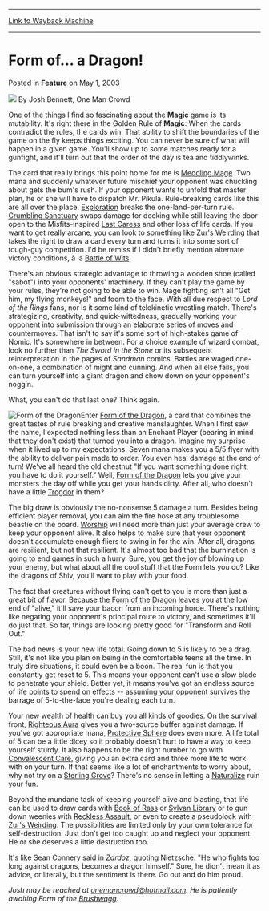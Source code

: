 
---
[Link to Wayback Machine](https://web.archive.org/web/20170512031132/http://magic.wizards.com/en/articles/archive/feature/form-%E2%80%A6-dragon-2003-05-01)

[_metadata_:wayback_url]:- "http://magic.wizards.com/en/articles/archive/feature/form-%E2%80%A6-dragon-2003-05-01"
[_metadata_:wayback_raw_url]:- "https://web.archive.org/web/20170512031132id_/http://magic.wizards.com/en/articles/archive/feature/form-%E2%80%A6-dragon-2003-05-01"
[_metadata_:wayback_capture_timestamp]:- "2017-05-12 03:11:32+00:00"
[_metadata_:description]:- "One of the things I find so fascinating about the Magic game is its mutability. It's right there in the Golden Rule of Magic: When the cards contradict the rules, the cards win. That ability to shift the boundaries of the game on the fly keeps things exciting. You can never be sure of what will happen in a given game. You'll show up to some matches ready for a gunfight, and it'll turn out that the order of the day is tea and tiddlywinks."
[_metadata_:generator]:- "Drupal 7 (http://drupal.org)"
---


Form of… a Dragon!
==================



 Posted in **Feature**
 on May 1, 2003 






![](https://media.magic.wizards.com/styles/auth_small/public/generic-avatar-150_274.png)
By Josh Bennett, One Man Crowd











One of the things I find so fascinating about the ****Magic**** game is its mutability. It's right there in the Golden Rule of ****Magic****: When the cards contradict the rules, the cards win. That ability to shift the boundaries of the game on the fly keeps things exciting. You can never be sure of what will happen in a given game. You'll show up to some matches ready for a gunfight, and it'll turn out that the order of the day is tea and tiddlywinks. 


The card that really brings this point home for me is [Meddling Mage](http://gatherer.wizards.com/Pages/Card/Details.aspx?name=Meddling+Mage). Two mana and suddenly whatever future mischief your opponent was chuckling about gets the bum's rush. If your opponent wants to unfold that master plan, he or she will have to dispatch Mr. Pikula. Rule-breaking cards like this are all over the place. [Exploration](http://gatherer.wizards.com/Pages/Card/Details.aspx?name=Exploration) breaks the one-land-per-turn rule. [Crumbling Sanctuary](http://gatherer.wizards.com/Pages/Card/Details.aspx?name=Crumbling+Sanctuary) swaps damage for decking while still leaving the door open to the Misfits-inspired [Last Caress](http://gatherer.wizards.com/Pages/Card/Details.aspx?name=Last+Caress) and other loss of life cards. If you want to get really arcane, you can look to something like [Zur's Weirding](http://gatherer.wizards.com/Pages/Card/Details.aspx?name=Zur%27s+Weirding) that takes the right to draw a card every turn and turns it into some sort of tough-guy competition. I'd be remiss if I didn't briefly mention alternate victory conditions, à la [Battle of Wits](http://gatherer.wizards.com/Pages/Card/Details.aspx?name=Battle+of+Wits). 


There's an obvious strategic advantage to throwing a wooden shoe (called "sabot") into your opponents' machinery. If they can't play the game by your rules, they're not going to be able to win. Mage fighting isn't all "Get him, my flying monkeys!" and foom to the face. With all due respect to *Lord of the Rings* fans, nor is it some kind of telekinetic wrestling match. There's strategizing, creativity, and quick-wittedness, gradually working your opponent into submission through an elaborate series of moves and countermoves. That isn't to say it's some sort of high-stakes game of Nomic. It's somewhere in between. For a choice example of wizard combat, look no further than *The Sword in the Stone* or its subsequent reinterpretation in the pages of *Sandman* comics. Battles are waged one-on-one, a combination of might and cunning. And when all else fails, you can turn yourself into a giant dragon and chow down on your opponent's noggin. 


What, you can't do that last one? Think again. 


![Form of the Dragon](http://gatherer.wizards.com/Handlers/Image.ashx?type=card&name=Form+of+the+Dragon)Enter [Form of the Dragon](http://gatherer.wizards.com/Pages/Card/Details.aspx?name=Form+of+the+Dragon), a card that combines the great tastes of rule breaking and creative manslaughter. When I first saw the name, I expected nothing less than an Enchant Player (bearing in mind that they don't exist) that turned you into a dragon. Imagine my surprise when it lived up to my expectations. Seven mana makes you a 5/5 flyer with the ability to deliver pain made to order. You even heal damage at the end of turn! We've all heard the old chestnut "If you want something done right, you have to do it yourself." Well, [Form of the Dragon](http://gatherer.wizards.com/Pages/Card/Details.aspx?name=Form+of+the+Dragon) lets you give your monsters the day off while you get your hands dirty. After all, who doesn't have a little [Trogdor](http://www.homestarrunner.com/sbemail58.html) in them? 


The big draw is obviously the no-nonsense 5 damage a turn. Besides being efficient player removal, you can aim the fire hose at any troublesome beastie on the board. [Worship](http://gatherer.wizards.com/Pages/Card/Details.aspx?name=Worship) will need more than just your average crew to keep your opponent alive. It also helps to make sure that your opponent doesn't accumulate enough fliers to swing in for the win. After all, dragons are resilient, but not that resilient. It's almost too bad that the burnination is going to end games in such a hurry. Sure, you get the joy of blowing up your enemy, but what about all the cool stuff that the Form lets you do? Like the dragons of Shiv, you'll want to play with your food. 


The fact that creatures without flying can't get to you is more than just a great bit of flavor. Because the [Form of the Dragon](http://gatherer.wizards.com/Pages/Card/Details.aspx?&name=Form%2Bof%2Bthe%2BDragon) leaves you at the low end of "alive," it'll save your bacon from an incoming horde. There's nothing like negating your opponent's principal route to victory, and sometimes it'll do just that. So far, things are looking pretty good for "Transform and Roll Out." 


The bad news is your new life total. Going down to 5 is likely to be a drag. Still, it's not like you plan on being in the comfortable teens all the time. In truly dire situations, it could even be a boon. The real fun is that you constantly get reset to 5. This means your opponent can't use a slow blade to penetrate your shield. Better yet, it means you've got an endless source of life points to spend on effects -- assuming your opponent survives the barrage of 5-to-the-face you're dealing each turn. 


Your new wealth of health can buy you all kinds of goodies. On the survival front, [Righteous Aura](http://gatherer.wizards.com/Pages/Card/Details.aspx?name=Righteous+Aura) gives you a two-source buffer against damage. If you've got appropriate mana, [Protective Sphere](http://gatherer.wizards.com/Pages/Card/Details.aspx?name=Protective+Sphere) does even more. A life total of 5 can be a little dicey so it probably doesn't hurt to have a way to keep yourself sturdy. It also happens to be the right number to go with [Convalescent Care](http://gatherer.wizards.com/Pages/Card/Details.aspx?name=Convalescent+Care), giving you an extra card and three more life to work with on your turn. If that seems like a lot of enchantments to worry about, why not try on a [Sterling Grove](http://gatherer.wizards.com/Pages/Card/Details.aspx?name=Sterling+Grove)? There's no sense in letting a [Naturalize](http://gatherer.wizards.com/Pages/Card/Details.aspx?name=Naturalize) ruin your fun. 


Beyond the mundane task of keeping yourself alive and blasting, that life can be used to draw cards with [Book of Rass](http://gatherer.wizards.com/Pages/Card/Details.aspx?name=Book+of+Rass) or [Sylvan Library](http://gatherer.wizards.com/Pages/Card/Details.aspx?name=Sylvan+Library) or to gun down weenies with [Reckless Assault](http://gatherer.wizards.com/Pages/Card/Details.aspx?name=Reckless+Assault), or even to create a pseudolock with [Zur's Weirding](http://gatherer.wizards.com/Pages/Card/Details.aspx?name=Zur%27s+Weirding). The possibilities are limited only by your own tolerance for self-destruction. Just don't get too caught up and neglect your opponent. He or she deserves a little destruction too. 


It's like Sean Connery said in *Zardoz,* quoting Nietzsche: "He who fights too long against dragons, becomes a dragon himself." Sure, he didn't mean it as advice, or literally, but the sentiment is there. Go out and do him proud.


*Josh may be reached at onemancrowd@hotmail.com. He is patiently awaiting Form of the [Brushwagg](http://gatherer.wizards.com/Pages/Card/Details.aspx?name=Brushwagg).*







